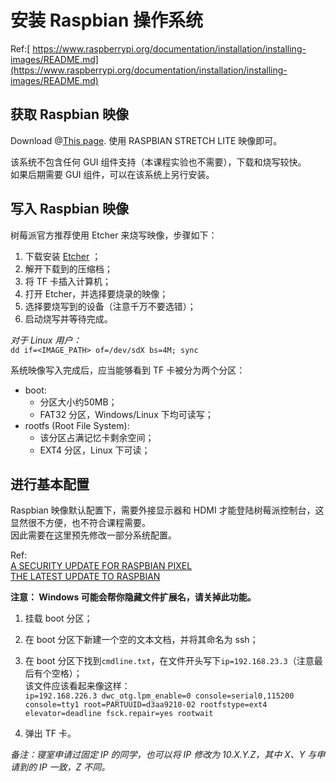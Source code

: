 # 安装 Raspbian 操作系统

Ref:[ https://www.raspberrypi.org/documentation/installation/installing-images/README.md](https://www.raspberrypi.org/documentation/installation/installing-images/README.md)

## 获取 Raspbian 映像

Download @[This page](https://www.raspberrypi.org/downloads/raspbian/). 使用 RASPBIAN STRETCH LITE 映像即可。

该系统不包含任何 GUI 组件支持（本课程实验也不需要），下载和烧写较快。  
如果后期需要 GUI 组件，可以在该系统上另行安装。

## 写入 Raspbian 映像

树莓派官方推荐使用 Etcher 来烧写映像，步骤如下：

1. 下载安装 [Etcher](https://etcher.io/) ；
2. 解开下载到的压缩档；
3. 将 TF 卡插入计算机；
4. 打开 Etcher，并选择要烧录的映像； 
5. 选择要烧写到的设备（注意千万不要选错）；
6. 启动烧写并等待完成。

_对于 Linux 用户：_  
`dd if=<IMAGE_PATH> of=/dev/sdX bs=4M; sync`

系统映像写入完成后，应当能够看到 TF 卡被分为两个分区：

* boot:
  * 分区大小约50MB；
  * FAT32 分区，Windows/Linux 下均可读写；
* rootfs \(Root File System\):
  * 该分区占满记忆卡剩余空间；
  * EXT4 分区，Linux 下可读；

## 进行基本配置

Raspbian 映像默认配置下，需要外接显示器和 HDMI 才能登陆树莓派控制台，这显然很不方便，也不符合课程需要。  
因此需要在这里预先修改一部分系统配置。

Ref:  
[A SECURITY UPDATE FOR RASPBIAN PIXEL](https://www.raspberrypi.org/blog/a-security-update-for-raspbian-pixel/)  
[THE LATEST UPDATE TO RASPBIAN](https://www.raspberrypi.org/blog/another-update-raspbian/)

**注意： Windows 可能会帮你隐藏文件扩展名，请关掉此功能。**

1. 挂载 boot 分区；
2. 在 boot 分区下新建一个空的文本文档，并将其命名为 ssh；
3. 在 boot 分区下找到`cmdline.txt`，在文件开头写下`ip=192.168.23.3`（注意最后有个空格）；  
   该文件应该看起来像这样：  
   `ip=192.168.226.3 dwc_otg.lpm_enable=0 console=serial0,115200 console=tty1 root=PARTUUID=d3aa9210-02 rootfstype=ext4 elevator=deadline fsck.repair=yes rootwait`

4. 弹出 TF 卡。

_备注：寝室申请过固定 IP 的同学，也可以将 IP 修改为 10.X.Y.Z，其中 X、Y 与申请到的 IP 一致，Z 不同。_

